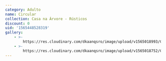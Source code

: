 ```yaml
---
category: Adulto
name: Circular
collection: Casa na Árvore - Rústicos
discount: 0
uid: '1565448528319'
gallery:
    - >-
        https://res.cloudinary.com/dkaanqsro/image/upload/v1565018993/Casamentos/Modelo-Circular-2_ct8vd1.jpg
    - >-
        https://res.cloudinary.com/dkaanqsro/image/upload/v1565018752/Casamentos/Modelo-Circular-1_avwzau.jpg
---
```

